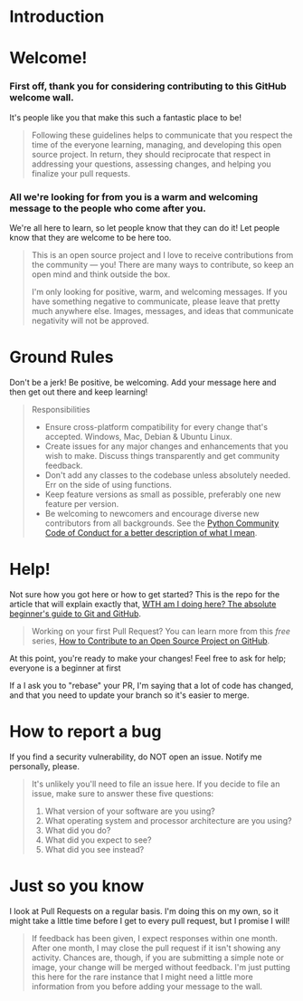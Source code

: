 # Introduction


# Welcome!

### First off, thank you for considering contributing to this GitHub welcome wall. 
It's people like you that make this such a fantastic place to be!

>Following these guidelines helps to communicate that you respect the time of the everyone learning, managing, and developing this open source project. In return, they should reciprocate that respect in addressing your questions, assessing changes, and helping you finalize your pull requests.

### All we're looking for from you is a warm and welcoming message to the people who come after you. 
We're all here to learn, so let people know that they can do it! Let people know that they are welcome to be here too.

> This is an open source project and I love to receive contributions from the community — you! There are many ways to contribute, so keep an open mind and think outside the box.
>
>I'm only looking for positive, warm, and welcoming messages. If you have something negative to communicate, please leave that pretty much anywhere else. Images, messages, and ideas that communicate negativity will not be approved.


# Ground Rules
Don't be a jerk! Be positive, be welcoming. Add your message here and then get out there and keep learning!

> Responsibilities
> * Ensure cross-platform compatibility for every change that's accepted. Windows, Mac, Debian & Ubuntu Linux.
> * Create issues for any major changes and enhancements that you wish to make. Discuss things transparently and get community feedback.
> * Don't add any classes to the codebase unless absolutely needed. Err on the side of using functions.
> * Keep feature versions as small as possible, preferably one new feature per version.
> * Be welcoming to newcomers and encourage diverse new contributors from all backgrounds. See the [Python Community Code of Conduct for a better description of what I mean](https://www.python.org/psf/codeofconduct/).

# Help!
Not sure how you got here or how to get started? This is the repo for the article that will explain exactly that, [WTH am I doing here? The absolute beginner's guide to Git and GitHub](https://).

> Working on your first Pull Request? You can learn more from this *free* series, [How to Contribute to an Open Source Project on GitHub](https://egghead.io/series/how-to-contribute-to-an-open-source-project-on-github).


At this point, you're ready to make your changes! Feel free to ask for help; everyone is a beginner at first 

If a I ask you to "rebase" your PR, I'm saying that a lot of code has changed, and that you need to update your branch so it's easier to merge.

# How to report a bug

If you find a security vulnerability, do NOT open an issue. Notify me personally, please.
>
>It's unlikely you'll need to file an issue here. If you decide to file an issue, make sure to answer these five questions:
>
> 1. What version of your software are you using?
> 2. What operating system and processor architecture are you using?
> 3. What did you do?
> 4. What did you expect to see?
> 5. What did you see instead?

# Just so you know
I look at Pull Requests on a regular basis. I'm doing this on my own, so it might take a little time before I get to every pull request, but I promise I will!
> If feedback has been given, I expect responses within one month. After one month, I may close the pull request if it isn't showing any activity. Chances are, though, if you are submitting a simple note or image, your change will be merged without feedback. I'm just putting this here for the rare instance that I might need a little more information from you before adding your message to the wall.
